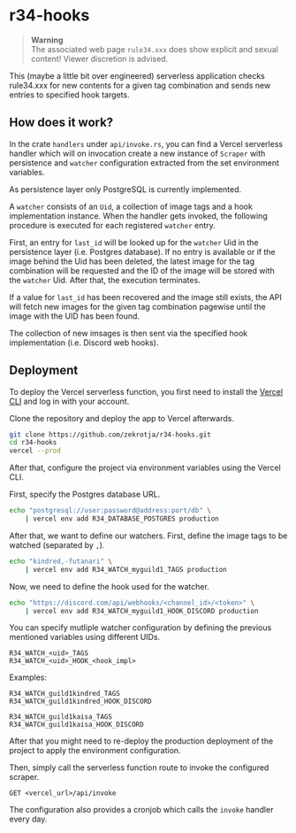 # r34-hooks

> **Warning**  
> The associated web page `rule34.xxx` does show explicit and sexual content! Viewer discretion is advised.

This (maybe a little bit over engineered) serverless application checks rule34.xxx for new contents for a given tag combination and sends new entries to specified hook targets.

## How does it work?

In the crate `handlers` under `api/invoke.rs`, you can find a Vercel serverless handler which will on invocation create a new instance of `Scraper` with persistence and `watcher` configuration extracted from the set environment variables.

As persistence layer only PostgreSQL is currently implemented.

A `watcher` consists of an `Uid`, a collection of image tags and a hook implementation instance. When the handler gets invoked, the following procedure is executed for each registered `watcher` entry.

First, an entry for `last_id` will be looked up for the `watcher` Uid in the persistence layer (i.e. Postgres database). If no entry is available or if the image behind the Uid has been deleted, the latest image for the tag combination will be requested and the ID of the image will be stored with the `watcher` Uid. After that, the execution terminates.

If a value for `last_id` has been recovered and the image still exists, the API will fetch new images for the given tag combination pagewise until the image with the UID has been found.

The collection of new imsages is then sent via the specified hook implementation (i.e. Discord web hooks).

## Deployment

To deploy the Vercel serverless function, you first need to install the [Vercel CLI](https://vercel.com/docs/cli) and log in with your account.

Clone the repository and deploy the app to Vercel afterwards.
```sh
git clone https://github.com/zekrotja/r34-hooks.git
cd r34-hooks
vercel --prod
```

After that, configure the project via environment variables using the Vercel CLI.

First, specify the Postgres database URL.
```sh
echo "postgresql://user:password@address:port/db" \
    | vercel env add R34_DATABASE_POSTGRES production
```

After that, we want to define our watchers. First, define the image tags to be watched (separated by `,`).
```sh
echo "kindred,-futanari" \
    | vercel env add R34_WATCH_myguild1_TAGS production
```

Now, we need to define the hook used for the watcher.
```sh
echo "https://discord.com/api/webhooks/<channel_id>/<token>" \
    | vercel env add R34_WATCH_myguild1_HOOK_DISCORD production
```

You can specify mutliple watcher configuration by defining the previous mentioned variables using different UIDs.
```
R34_WATCH_<uid>_TAGS
R34_WATCH_<uid>_HOOK_<hook_impl>
```

Examples:
```
R34_WATCH_guild1kindred_TAGS
R34_WATCH_guild1kindred_HOOK_DISCORD

R34_WATCH_guild1kaisa_TAGS
R34_WATCH_guild1kaisa_HOOK_DISCORD
```

After that you might need to re-deploy the production deployment of the project to apply the environment configuration.

Then, simply call the serverless function route to invoke the configured scraper.
```
GET <vercel_url>/api/invoke
```

The configuration also provides a cronjob which calls the `invoke` handler every day.